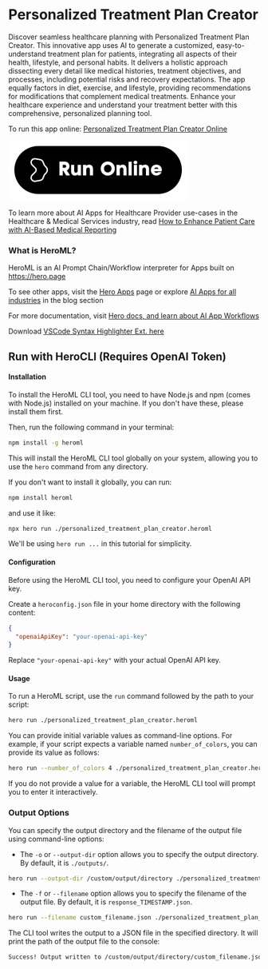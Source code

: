 # Personalized Treatment Plan Creator

Discover seamless healthcare planning with Personalized Treatment Plan Creator. This innovative app uses AI to generate a customized, easy-to-understand treatment plan for patients, integrating all aspects of their health, lifestyle, and personal habits. It delivers a holistic approach dissecting every detail like medical histories, treatment objectives, and processes, including potential risks and recovery expectations. The app equally factors in diet, exercise, and lifestyle, providing recommendations for modifications that complement medical treatments. Enhance your healthcare experience and understand your treatment better with this comprehensive, personalized planning tool.

To run this app online: [Personalized Treatment Plan Creator Online](https://hero.page/app/personalized-treatment-plan-creator-custom-comprehensive-lifestyle-integrated-care-plans/EqbAJaaXLsBJdg1EZIHI)

[![Run Personalized Treatment Plan Creator Online](/assets/run.svg)](https://hero.page/app/personalized-treatment-plan-creator-custom-comprehensive-lifestyle-integrated-care-plans/EqbAJaaXLsBJdg1EZIHI)

To learn more about AI Apps for Healthcare Provider use-cases in the Healthcare & Medical Services industry, read [How to Enhance Patient Care with AI-Based Medical Reporting](https://hero.page/blog/ai/healthcare-and-medical-services/how-to-enhance-patient-care-with-ai-based-medical-reporting/170942)

### What is HeroML?
HeroML is an AI Prompt Chain/Workflow interpreter for Apps built on https://hero.page 

To see other apps, visit the [Hero Apps](https://hero.page/apps) page or explore [AI Apps for all industries](https://hero.page/blog) in the blog section

For more documentation, visit [Hero docs, and learn about AI App Workflows](https://hero.page/tutorials/introduction-to-heroml)

Download [VSCode Syntax Highlighter Ext. here](https://marketplace.visualstudio.com/items?itemName=hero-page.heroml)

## Run with HeroCLI (Requires OpenAI Token)

#### Installation

To install the HeroML CLI tool, you need to have Node.js and npm (comes with Node.js) installed on your machine. If you don't have these, please install them first. 

Then, run the following command in your terminal:

```bash
npm install -g heroml
```

This will install the HeroML CLI tool globally on your system, allowing you to use the `hero` command from any directory.

If you don't want to install it globally, you can run:

```bash
npm install heroml
```

and use it like:

```bash
npx hero run ./personalized_treatment_plan_creator.heroml
```

We'll be using `hero run ...` in this tutorial for simplicity.

#### Configuration

Before using the HeroML CLI tool, you need to configure your OpenAI API key. 

Create a `heroconfig.json` file in your home directory with the following content:

```json
{
  "openaiApiKey": "your-openai-api-key"
}
```

Replace `"your-openai-api-key"` with your actual OpenAI API key.

#### Usage

To run a HeroML script, use the `run` command followed by the path to your script:

```bash
hero run ./personalized_treatment_plan_creator.heroml
```

You can provide initial variable values as command-line options. For example, if your script expects a variable named `number_of_colors`, you can provide its value as follows:

```bash
hero run --number_of_colors 4 ./personalized_treatment_plan_creator.heroml
```

If you do not provide a value for a variable, the HeroML CLI tool will prompt you to enter it interactively.

### Output Options

You can specify the output directory and the filename of the output file using command-line options:

- The `-o` or `--output-dir` option allows you to specify the output directory. By default, it is `./outputs/`.

```bash
hero run --output-dir /custom/output/directory ./personalized_treatment_plan_creator.heroml
```

- The `-f` or `--filename` option allows you to specify the filename of the output file. By default, it is `response_TIMESTAMP.json`.

```bash
hero run --filename custom_filename.json ./personalized_treatment_plan_creator.heroml
```

The CLI tool writes the output to a JSON file in the specified directory. It will print the path of the output file to the console:

```bash
Success! Output written to /custom/output/directory/custom_filename.json
```


